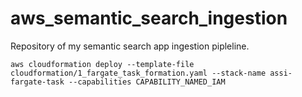 # aws_semantic_search_ingestion
Repository of my semantic search app ingestion pipleline.

```
aws cloudformation deploy --template-file cloudformation/1_fargate_task_formation.yaml --stack-name assi-fargate-task --capabilities CAPABILITY_NAMED_IAM
```
